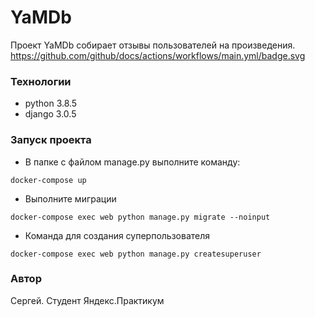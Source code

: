# YaMDb

Проект YaMDb собирает отзывы пользователей на произведения.
https://github.com/github/docs/actions/workflows/main.yml/badge.svg

### Технологии
- python 3.8.5
- django 3.0.5

### Запуск проекта
- В папке с файлом manage.py выполните команду:
```
docker-compose up
``` 
- Выполните миграции
```
docker-compose exec web python manage.py migrate --noinput
``` 
- Команда для создания суперпользователя
```
docker-compose exec web python manage.py createsuperuser
``` 

### Автор
Сергей. Студент Яндекс.Практикум 

